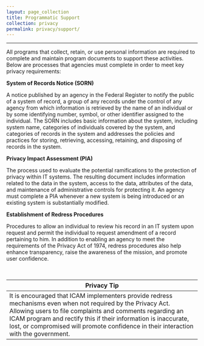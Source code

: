 ```yaml
---
layout: page_collection
title: Programmatic Support
collection: privacy
permalink: privacy/support/
---
```

<script>
$(function() {
  $( "#accordion" ).accordion({
    heightStyle: "content",
    collapsible: "true",
    active: "false"
  });
});
</script>
-----------------------------------------------------------

All programs that collect, retain, or use personal information are required to complete and maintain program documents to support these activities. Below are processes that agencies must complete in order to meet key privacy requirements:

**System of Records Notice (SORN)** 
<br>

A notice published by an agency in the Federal Register to notify the public of a system of record, a group of any records under the control of any agency from which information is retrieved by the name of an individual or by some identifying number, symbol, or other identifier assigned to the individual. The SORN includes basic information about the system, including system name, categories of individuals covered by the system, and categories of records in the system and addresses the policies and practices for storing, retrieving, accessing, retaining, and disposing of records in the system.

**Privacy Impact Assessment (PIA)**
<br>

The process used to evaluate the potential ramifications to the protection of privacy within IT systems. The resulting document includes information related to the data in the system, access to the data, attributes of the data, and maintenance of administrative controls for protecting it. An agency must complete a PIA whenever a new system is being introduced or an existing system is substantially modified.

**Establishment of Redress Procedures**
<br>

Procedures to allow an individual to review his record in an IT system upon request and permit the individual to request amendment of a record pertaining to him. In addition to enabling an agency to meet the requirements of the Privacy Act of 1974, redress procedures also help enhance transparency, raise the awareness of the mission, and promote user confidence.

<br>

| <center> Privacy Tip </center> |
|--------------------------------|
| It is encouraged that ICAM implementers provide redress mechanisms even when not required by the Privacy Act. Allowing users to file complaints and comments regarding an ICAM program and rectify this if their information is inaccurate, lost, or compromised will promote confidence in their interaction with the government. |

